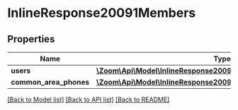 # InlineResponse20091Members

## Properties
Name | Type | Description | Notes
------------ | ------------- | ------------- | -------------
**users** | [**\Zoom\Api\Model\InlineResponse20091MembersUsers[]**](InlineResponse20091MembersUsers.md) |  | [optional] 
**common_area_phones** | [**\Zoom\Api\Model\InlineResponse20091MembersCommonAreaPhones[]**](InlineResponse20091MembersCommonAreaPhones.md) |  | [optional] 

[[Back to Model list]](../README.md#documentation-for-models) [[Back to API list]](../README.md#documentation-for-api-endpoints) [[Back to README]](../README.md)


